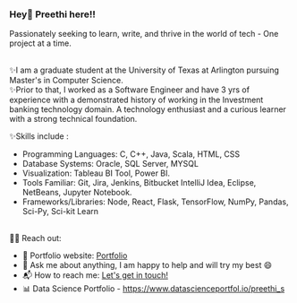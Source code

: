 ###  Hey👋 Preethi here!!
<p>Passionately seeking to learn, write, and thrive in the world of tech - One project at a time.</p>

<br>
✨I am a graduate student at the University of Texas at Arlington pursuing Master's in Computer Science. <br>
✨Prior to that, I worked as a Software Engineer and have 3 yrs of experience with a demonstrated history of working in the Investment banking technology domain. A technology enthusiast and a curious learner with a strong technical foundation.</p>

✨Skills include :
- Programming Languages: C, C++, Java, Scala, HTML, CSS
- Database Systems: Oracle, SQL Server, MYSQL
- Visualization: Tableau BI Tool, Power BI.
- Tools Familiar: Git, Jira, Jenkins, Bitbucket IntelliJ Idea, Eclipse, NetBeans, Jupyter Notebook.
- Frameworks/Libraries: Node, React, Flask, TensorFlow, NumPy, Pandas, Sci-Py, Sci-kit Learn 

<br>
🙋‍♂️ Reach out:
<br>

</p>


- 🎯 Portfolio website: [Portfolio](https://iampreethi-s.github.io/webportfolio/)
- 💬 Ask me about anything, I am happy to help and will try my best :smile:
- 📬 How to reach me: [Let's get in touch!](https://www.linkedin.com/in/preethi-subramanian-uta/)
- 📊 Data Science Portfolio - https://www.datascienceportfol.io/preethi_s



<!--
**IamPreethi-S/IamPreethi-S** is a ✨ _special_ ✨ repository because its `README.md` (this file) appears on your GitHub profile.

Here are some ideas to get you started:

- 🔭 I’m currently working on ...
- 🌱 I’m currently learning ...
- 👯 I’m looking to collaborate on ...
- 🤔 I’m looking for help with ...
- 💬 Ask me about ...
- 📫 How to reach me: ...
- 😄 Pronouns: ...
- ⚡ Fun fact: ...
-->


